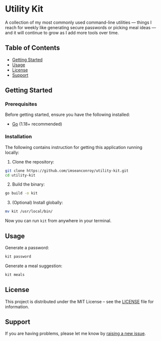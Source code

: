 # Utility Kit

A collection of my most commonly used command-line utilities — things I reach for weekly like generating secure passwords or picking meal ideas — and it will continue to grow as I add more tools over time.

## Table of Contents

- [Getting Started](#getting-started)
- [Usage](#usage)
- [License](#license)
- [Support](#support)

## Getting Started

### Prerequisites

Before getting started, ensure you have the following installed:

* [Go](https://go.dev/dl/) (1.18+ recommended)

### Installation

The following contains instruction for getting this application running locally:

1. Clone the repository:
```bash
git clone https://github.com/imseanconroy/utility-kit.git
cd utility-kit
```

2. Build the binary:
```bash
go build -o kit
```

3. (Optional) Install globally:
```bash
mv kit /usr/local/bin/
```

Now you can run `kit` from anywhere in your terminal.

## Usage

Generate a password:

```bash
kit password
```

Generate a meal suggestion:

```bash
kit meals
```

## License

This project is distributed under the MIT License – see the [LICENSE](LICENSE) file for information.

## Support

If you are having problems, please let me know by [raising a new issue](https://github.com/imseanconroy/utility-kit/issues/new/choose).
